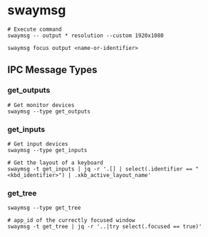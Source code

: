 # swaymsg

```shell
# Execute command
swaymsg -- output * resolution --custom 1920x1080

swaymsg focus output <name-or-identifier>
```

## IPC Message Types

### get_outputs

```shell
# Get monitor devices
swaymsg --type get_outputs
```

### get_inputs

```shell
# Get input devices
swaymsg --type get_inputs

# Get the layout of a keyboard
swaymsg -t get_inputs | jq -r '.[] | select(.identifier == "<kbd_identifier>") | .xkb_active_layout_name'
```

### get_tree

```shell
swaymsg --type get_tree

# app_id of the currectly focused window
swaymsg -t get_tree | jq -r '..|try select(.focused == true)'
```
